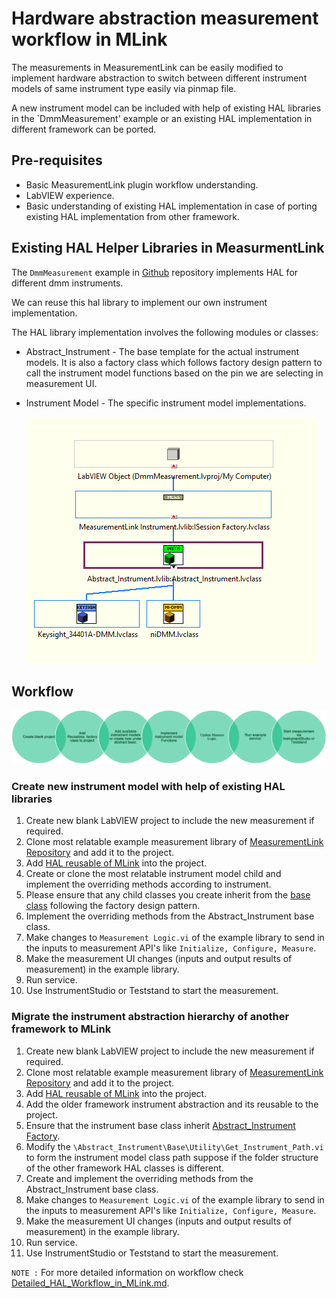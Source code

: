 # Hardware abstraction measurement workflow in MLink

The measurements in MeasurementLink can be easily modified to implement hardware abstraction to switch between different instrument models of same instrument type easily via pinmap file.

A new instrument model can be included with help of existing HAL libraries in the `DmmMeasurement' example or an existing HAL implementation in different framework can be ported.

## Pre-requisites

* Basic MeasurementLink plugin workflow understanding.
* LabVIEW experience.
* Basic understanding of existing HAL implementation in case of porting existing HAL implementation from other framework.

## Existing HAL Helper Libraries in MeasurmentLink

The `DmmMeasurement` example in [Github](https://github.com/ni/measurementlink-labview/tree/users/prem/dmm-hal-implementation/Source/Example%20Measurements/DMM%20Measurement) repository implements HAL for different dmm instruments.

We can reuse this hal library to implement our own instrument implementation.

The HAL library implementation involves the following modules or classes:

* Abstract_Instrument - The base template for the actual instrument models. It is also a factory class which follows factory design pattern to call the instrument model functions based on the pin we are selecting in measurement UI.
* Instrument Model - The specific instrument model implementations.

    ![alt text](Abstract_Instrument_Hierarchy.png)

## Workflow

![alt text](HAL_Flow.png)

### Create new instrument model with help of existing HAL libraries

1. Create new blank LabVIEW project to include the new measurement if required.
2. Clone most relatable example measurement library of [MeasurementLink Repository](https://github.com/ni/measurementlink-labview/tree/main/Source/Example%20Measurements) and add it to the project.
3. Add [HAL reusable of MLink](https://github.com/ni/measurementlink-labview/tree/users/prem/dmm-hal-implementation/Source/Example%20Measurements/DMM%20Measurement/DmmMeasurement/HAL) into the project.
4. Create or clone the most relatable instrument model child and implement the overriding methods according to instrument.
5. Please ensure that any child classes you create inherit from the [base class](https://github.com/ni/measurementlink-labview/blob/users/prem/dmm-hal-implementation/Source/Example%20Measurements/DMM%20Measurement/DmmMeasurement/HAL/Instruments/Base/Abstract_Instrument.lvclass) following the factory design pattern.
6. Implement the overriding methods from the Abstract_Instrument base class.
7. Make changes to `Measurement Logic.vi` of the example library to send in the inputs to measurement API's like `Initialize, Configure, Measure`.
8. Make the measurement UI changes (inputs and output results of measurement) in the example library.
9. Run service.
10. Use InstrumentStudio or Teststand to start the measurement.

### Migrate the instrument abstraction hierarchy of another framework to MLink

1. Create new blank LabVIEW project to include the new measurement if required.
2. Clone most relatable example measurement library of [MeasurementLink Repository](https://github.com/ni/measurementlink-labview/tree/main/Source/Example%20Measurements) and add it to the project.
3. Add [HAL reusable of MLink](https://github.com/ni/measurementlink-labview/tree/users/prem/dmm-hal-implementation/Source/Example%20Measurements/DMM%20Measurement/DmmMeasurement/HAL) into the project.
4. Add the older framework instrument abstraction and its reusable to the project.
5. Ensure that the instrument base class inherit [Abstract_Instrument Factory](https://github.com/ni/measurementlink-labview/blob/users/prem/dmm-hal-implementation/Source/Example%20Measurements/DMM%20Measurement/DmmMeasurement/HAL/Instruments/Base/Abstract_Instrument.lvclass).
6. Modify the `\Abstract_Instrument\Base\Utility\Get_Instrument_Path.vi` to form the instrument model class path suppose if the folder structure of the other framework HAL classes is different.
7. Create and implement the overriding methods from the Abstract_Instrument base class.
8. Make changes to `Measurement Logic.vi` of the example library to send in the inputs to measurement API's like `Initialize, Configure, Measure`.
9. Make the measurement UI changes (inputs and output results of measurement) in the example library.
10. Run service.
11. Use InstrumentStudio or Teststand to start the measurement.

`NOTE :` For more detailed information on workflow check [Detailed_HAL_Workflow_in_MLink.md](https://github.com/ni/measurementlink-labview/blob/users/prem/dmm-hal-implementation/Source/Example%20Measurements/DMM%20Measurement/HAL%20Workflow/Detailed_HAL_Workflow_in_MLink.md).
